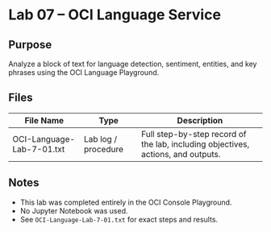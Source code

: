 # Lab 07 – OCI Language Service

## Purpose
Analyze a block of text for language detection, sentiment, entities, and key phrases using the OCI Language Playground.

## Files
| File Name                     | Type               | Description |
|--------------------------------|--------------------|-------------|
| OCI-Language-Lab-7-01.txt      | Lab log / procedure| Full step-by-step record of the lab, including objectives, actions, and outputs. |

## Notes
- This lab was completed entirely in the OCI Console Playground.
- No Jupyter Notebook was used.
- See `OCI-Language-Lab-7-01.txt` for exact steps and results.


